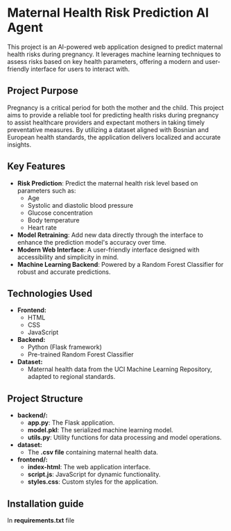 # Maternal Health Risk Prediction AI Agent

This project is an AI-powered web application designed to predict maternal health risks during pregnancy. It leverages machine learning techniques to assess risks based on key health parameters, offering a modern and user-friendly interface for users to interact with.

## Project Purpose
Pregnancy is a critical period for both the mother and the child. This project aims to provide a reliable tool for predicting health risks during pregnancy to assist healthcare providers and expectant mothers in taking timely preventative measures. By utilizing a dataset aligned with Bosnian and European health standards, the application delivers localized and accurate insights.

## Key Features
- **Risk Prediction**: Predict the maternal health risk level based on parameters such as:
    - Age
    - Systolic and diastolic blood pressure
    - Glucose concentration
    - Body temperature 
    - Heart rate
- **Model Retraining**: Add new data directly through the interface to enhance the prediction model's accuracy over time.
- **Modern Web Interface**: A user-friendly interface designed with accessibility and simplicity in mind.
- **Machine Learning Backend**: Powered by a Random Forest Classifier for robust and accurate predictions.

## Technologies Used
- **Frontend:**
    - HTML
    - CSS
    - JavaScript
- **Backend:**
    - Python (Flask framework)
    - Pre-trained Random Forest Classifier
- **Dataset:**
    - Maternal health data from the UCI Machine Learning Repository, adapted to regional standards.

## Project Structure
- **backend/:**
    - **app.py**: The Flask application.
    - **model.pkl**: The serialized machine learning model.
    - **utils.py**: Utility functions for data processing and model operations.
- **dataset:**
    - The **.csv file** containing maternal health data.
- **frontend/:**
    - **index-html**: The web application interface.
    - **script.js**: JavaScript for dynamic functionality.
    - **styles.css**: Custom styles for the application.

## Installation guide
In **requirements.txt** file